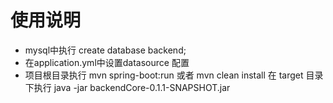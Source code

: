 # 使用说明

* mysql中执行 create database backend;
* 在application.yml中设置datasource 配置
* 项目根目录执行 mvn spring-boot:run 或者 mvn clean install 在 target 目录下执行 java -jar backendCore-0.1.1-SNAPSHOT.jar